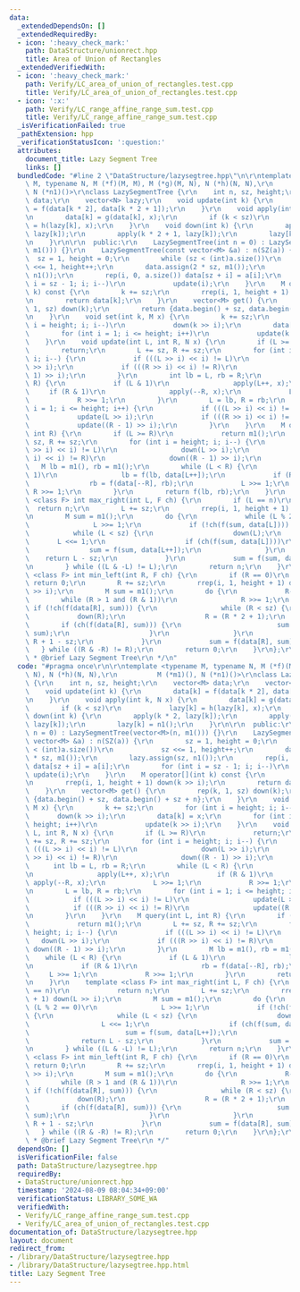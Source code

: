 ```yaml
---
data:
  _extendedDependsOn: []
  _extendedRequiredBy:
  - icon: ':heavy_check_mark:'
    path: DataStructure/unionrect.hpp
    title: Area of Union of Rectangles
  _extendedVerifiedWith:
  - icon: ':heavy_check_mark:'
    path: Verify/LC_area_of_union_of_rectangles.test.cpp
    title: Verify/LC_area_of_union_of_rectangles.test.cpp
  - icon: ':x:'
    path: Verify/LC_range_affine_range_sum.test.cpp
    title: Verify/LC_range_affine_range_sum.test.cpp
  _isVerificationFailed: true
  _pathExtension: hpp
  _verificationStatusIcon: ':question:'
  attributes:
    document_title: Lazy Segment Tree
    links: []
  bundledCode: "#line 2 \"DataStructure/lazysegtree.hpp\"\n\r\ntemplate <typename\
    \ M, typename N, M (*f)(M, M), M (*g)(M, N), N (*h)(N, N),\r\n          M (*m1)(),\
    \ N (*n1)()>\r\nclass LazySegmentTree {\r\n    int n, sz, height;\r\n    vector<M>\
    \ data;\r\n    vector<N> lazy;\r\n    void update(int k) {\r\n        data[k]\
    \ = f(data[k * 2], data[k * 2 + 1]);\r\n    }\r\n    void apply(int k, N x) {\r\
    \n        data[k] = g(data[k], x);\r\n        if (k < sz)\r\n            lazy[k]\
    \ = h(lazy[k], x);\r\n    }\r\n    void down(int k) {\r\n        apply(k * 2,\
    \ lazy[k]);\r\n        apply(k * 2 + 1, lazy[k]);\r\n        lazy[k] = n1();\r\
    \n    }\r\n\r\n  public:\r\n    LazySegmentTree(int n = 0) : LazySegmentTree(vector<M>(n,\
    \ m1())) {}\r\n    LazySegmentTree(const vector<M> &a) : n(SZ(a)) {\r\n      \
    \  sz = 1, height = 0;\r\n        while (sz < (int)a.size())\r\n            sz\
    \ <<= 1, height++;\r\n        data.assign(2 * sz, m1());\r\n        lazy.assign(sz,\
    \ n1());\r\n        rep(i, 0, a.size()) data[sz + i] = a[i];\r\n        for (int\
    \ i = sz - 1; i; i--)\r\n            update(i);\r\n    }\r\n    M operator[](int\
    \ k) const {\r\n        k += sz;\r\n        rrep(i, 1, height + 1) down(k >> i);\r\
    \n        return data[k];\r\n    }\r\n    vector<M> get() {\r\n        rep(k,\
    \ 1, sz) down(k);\r\n        return {data.begin() + sz, data.begin() + sz + n};\r\
    \n    }\r\n    void set(int k, M x) {\r\n        k += sz;\r\n        for (int\
    \ i = height; i; i--)\r\n            down(k >> i);\r\n        data[k] = x;\r\n\
    \        for (int i = 1; i <= height; i++)\r\n            update(k >> i);\r\n\
    \    }\r\n    void update(int L, int R, N x) {\r\n        if (L >= R)\r\n    \
    \        return;\r\n        L += sz, R += sz;\r\n        for (int i = height;\
    \ i; i--) {\r\n            if (((L >> i) << i) != L)\r\n                down(L\
    \ >> i);\r\n            if (((R >> i) << i) != R)\r\n                down((R -\
    \ 1) >> i);\r\n        }\r\n        int lb = L, rb = R;\r\n        while (L <\
    \ R) {\r\n            if (L & 1)\r\n                apply(L++, x);\r\n       \
    \     if (R & 1)\r\n                apply(--R, x);\r\n            L >>= 1;\r\n\
    \            R >>= 1;\r\n        }\r\n        L = lb, R = rb;\r\n        for (int\
    \ i = 1; i <= height; i++) {\r\n            if (((L >> i) << i) != L)\r\n    \
    \            update(L >> i);\r\n            if (((R >> i) << i) != R)\r\n    \
    \            update((R - 1) >> i);\r\n        }\r\n    }\r\n    M query(int L,\
    \ int R) {\r\n        if (L >= R)\r\n            return m1();\r\n        L +=\
    \ sz, R += sz;\r\n        for (int i = height; i; i--) {\r\n            if (((L\
    \ >> i) << i) != L)\r\n                down(L >> i);\r\n            if (((R >>\
    \ i) << i) != R)\r\n                down((R - 1) >> i);\r\n        }\r\n     \
    \   M lb = m1(), rb = m1();\r\n        while (L < R) {\r\n            if (L &\
    \ 1)\r\n                lb = f(lb, data[L++]);\r\n            if (R & 1)\r\n \
    \               rb = f(data[--R], rb);\r\n            L >>= 1;\r\n           \
    \ R >>= 1;\r\n        }\r\n        return f(lb, rb);\r\n    }\r\n    template\
    \ <class F> int max_right(int L, F ch) {\r\n        if (L == n)\r\n          \
    \  return n;\r\n        L += sz;\r\n        rrep(i, 1, height + 1) down(L >> i);\r\
    \n        M sum = m1();\r\n        do {\r\n            while (L % 2 == 0)\r\n\
    \                L >>= 1;\r\n            if (!ch(f(sum, data[L]))) {\r\n     \
    \           while (L < sz) {\r\n                    down(L);\r\n             \
    \       L <<= 1;\r\n                    if (ch(f(sum, data[L])))\r\n         \
    \               sum = f(sum, data[L++]);\r\n                }\r\n            \
    \    return L - sz;\r\n            }\r\n            sum = f(sum, data[L++]);\r\
    \n        } while ((L & -L) != L);\r\n        return n;\r\n    }\r\n    template\
    \ <class F> int min_left(int R, F ch) {\r\n        if (R == 0)\r\n           \
    \ return 0;\r\n        R += sz;\r\n        rrep(i, 1, height + 1) down((R - 1)\
    \ >> i);\r\n        M sum = m1();\r\n        do {\r\n            R--;\r\n    \
    \        while (R > 1 and (R & 1))\r\n                R >>= 1;\r\n           \
    \ if (!ch(f(data[R], sum))) {\r\n                while (R < sz) {\r\n        \
    \            down(R);\r\n                    R = (R * 2 + 1);\r\n            \
    \        if (ch(f(data[R], sum))) {\r\n                        sum = f(data[R--],\
    \ sum);\r\n                    }\r\n                }\r\n                return\
    \ R + 1 - sz;\r\n            }\r\n            sum = f(data[R], sum);\r\n     \
    \   } while ((R & -R) != R);\r\n        return 0;\r\n    }\r\n};\r\n\r\n/**\r\n\
    \ * @brief Lazy Segment Tree\r\n */\n"
  code: "#pragma once\r\n\r\ntemplate <typename M, typename N, M (*f)(M, M), M (*g)(M,\
    \ N), N (*h)(N, N),\r\n          M (*m1)(), N (*n1)()>\r\nclass LazySegmentTree\
    \ {\r\n    int n, sz, height;\r\n    vector<M> data;\r\n    vector<N> lazy;\r\n\
    \    void update(int k) {\r\n        data[k] = f(data[k * 2], data[k * 2 + 1]);\r\
    \n    }\r\n    void apply(int k, N x) {\r\n        data[k] = g(data[k], x);\r\n\
    \        if (k < sz)\r\n            lazy[k] = h(lazy[k], x);\r\n    }\r\n    void\
    \ down(int k) {\r\n        apply(k * 2, lazy[k]);\r\n        apply(k * 2 + 1,\
    \ lazy[k]);\r\n        lazy[k] = n1();\r\n    }\r\n\r\n  public:\r\n    LazySegmentTree(int\
    \ n = 0) : LazySegmentTree(vector<M>(n, m1())) {}\r\n    LazySegmentTree(const\
    \ vector<M> &a) : n(SZ(a)) {\r\n        sz = 1, height = 0;\r\n        while (sz\
    \ < (int)a.size())\r\n            sz <<= 1, height++;\r\n        data.assign(2\
    \ * sz, m1());\r\n        lazy.assign(sz, n1());\r\n        rep(i, 0, a.size())\
    \ data[sz + i] = a[i];\r\n        for (int i = sz - 1; i; i--)\r\n           \
    \ update(i);\r\n    }\r\n    M operator[](int k) const {\r\n        k += sz;\r\
    \n        rrep(i, 1, height + 1) down(k >> i);\r\n        return data[k];\r\n\
    \    }\r\n    vector<M> get() {\r\n        rep(k, 1, sz) down(k);\r\n        return\
    \ {data.begin() + sz, data.begin() + sz + n};\r\n    }\r\n    void set(int k,\
    \ M x) {\r\n        k += sz;\r\n        for (int i = height; i; i--)\r\n     \
    \       down(k >> i);\r\n        data[k] = x;\r\n        for (int i = 1; i <=\
    \ height; i++)\r\n            update(k >> i);\r\n    }\r\n    void update(int\
    \ L, int R, N x) {\r\n        if (L >= R)\r\n            return;\r\n        L\
    \ += sz, R += sz;\r\n        for (int i = height; i; i--) {\r\n            if\
    \ (((L >> i) << i) != L)\r\n                down(L >> i);\r\n            if (((R\
    \ >> i) << i) != R)\r\n                down((R - 1) >> i);\r\n        }\r\n  \
    \      int lb = L, rb = R;\r\n        while (L < R) {\r\n            if (L & 1)\r\
    \n                apply(L++, x);\r\n            if (R & 1)\r\n               \
    \ apply(--R, x);\r\n            L >>= 1;\r\n            R >>= 1;\r\n        }\r\
    \n        L = lb, R = rb;\r\n        for (int i = 1; i <= height; i++) {\r\n \
    \           if (((L >> i) << i) != L)\r\n                update(L >> i);\r\n \
    \           if (((R >> i) << i) != R)\r\n                update((R - 1) >> i);\r\
    \n        }\r\n    }\r\n    M query(int L, int R) {\r\n        if (L >= R)\r\n\
    \            return m1();\r\n        L += sz, R += sz;\r\n        for (int i =\
    \ height; i; i--) {\r\n            if (((L >> i) << i) != L)\r\n             \
    \   down(L >> i);\r\n            if (((R >> i) << i) != R)\r\n               \
    \ down((R - 1) >> i);\r\n        }\r\n        M lb = m1(), rb = m1();\r\n    \
    \    while (L < R) {\r\n            if (L & 1)\r\n                lb = f(lb, data[L++]);\r\
    \n            if (R & 1)\r\n                rb = f(data[--R], rb);\r\n       \
    \     L >>= 1;\r\n            R >>= 1;\r\n        }\r\n        return f(lb, rb);\r\
    \n    }\r\n    template <class F> int max_right(int L, F ch) {\r\n        if (L\
    \ == n)\r\n            return n;\r\n        L += sz;\r\n        rrep(i, 1, height\
    \ + 1) down(L >> i);\r\n        M sum = m1();\r\n        do {\r\n            while\
    \ (L % 2 == 0)\r\n                L >>= 1;\r\n            if (!ch(f(sum, data[L])))\
    \ {\r\n                while (L < sz) {\r\n                    down(L);\r\n  \
    \                  L <<= 1;\r\n                    if (ch(f(sum, data[L])))\r\n\
    \                        sum = f(sum, data[L++]);\r\n                }\r\n   \
    \             return L - sz;\r\n            }\r\n            sum = f(sum, data[L++]);\r\
    \n        } while ((L & -L) != L);\r\n        return n;\r\n    }\r\n    template\
    \ <class F> int min_left(int R, F ch) {\r\n        if (R == 0)\r\n           \
    \ return 0;\r\n        R += sz;\r\n        rrep(i, 1, height + 1) down((R - 1)\
    \ >> i);\r\n        M sum = m1();\r\n        do {\r\n            R--;\r\n    \
    \        while (R > 1 and (R & 1))\r\n                R >>= 1;\r\n           \
    \ if (!ch(f(data[R], sum))) {\r\n                while (R < sz) {\r\n        \
    \            down(R);\r\n                    R = (R * 2 + 1);\r\n            \
    \        if (ch(f(data[R], sum))) {\r\n                        sum = f(data[R--],\
    \ sum);\r\n                    }\r\n                }\r\n                return\
    \ R + 1 - sz;\r\n            }\r\n            sum = f(data[R], sum);\r\n     \
    \   } while ((R & -R) != R);\r\n        return 0;\r\n    }\r\n};\r\n\r\n/**\r\n\
    \ * @brief Lazy Segment Tree\r\n */"
  dependsOn: []
  isVerificationFile: false
  path: DataStructure/lazysegtree.hpp
  requiredBy:
  - DataStructure/unionrect.hpp
  timestamp: '2024-08-09 08:04:34+09:00'
  verificationStatus: LIBRARY_SOME_WA
  verifiedWith:
  - Verify/LC_range_affine_range_sum.test.cpp
  - Verify/LC_area_of_union_of_rectangles.test.cpp
documentation_of: DataStructure/lazysegtree.hpp
layout: document
redirect_from:
- /library/DataStructure/lazysegtree.hpp
- /library/DataStructure/lazysegtree.hpp.html
title: Lazy Segment Tree
---
```

